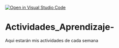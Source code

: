 [![Open in Visual Studio Code](https://classroom.github.com/assets/open-in-vscode-c66648af7eb3fe8bc4f294546bfd86ef473780cde1dea487d3c4ff354943c9ae.svg)](https://classroom.github.com/online_ide?assignment_repo_id=8577175&assignment_repo_type=AssignmentRepo)
# Actividades_Aprendizaje-
Aqui estarán mis actividades de cada semana
